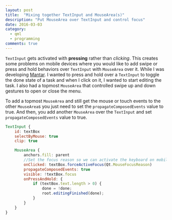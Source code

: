 ```yaml
---
layout: post
title:  "Mixing together TextInput and MouseArea(s)"
description: "Put MouseArea over TextInput and control focus"
date: 2016-03-03
category:
  - qml
  - programming
comments: true
---
```


`TextInput` gets activated with **pressing** rather than *clicking*. This creates some problems on mobile devices where you would like to add swipe or press and hold behaviors over `TextInput` with `MouseArea` over it. While I was developing [Mantar][mantar_url]. I wanted to press and hold over a `TextInput` to toggle the done state of a task and when I click on it, I wanted to start editing the task. I also had a topmost `MouseArea` that controlled swipe up and down gestures to open or close the menu.

To add a topmost `MouseArea` and still get the mouse or touch events to the other `MouseArea`s you just need to set the `propagateComposedEvents` value to true. And then, you add another `MouseArea` over the `TextInput` and set `propagateComposedEvents` value to true.


```qml
TextInput {
    id: textBox
    selectByMouse: true
    clip: true

    MouseArea {
        anchors.fill: parent
        //Set the focus reason so we can activate the keyboard on mobile devices
        onClicked: textBox.forceActiveFocus(Qt.MouseFocusReason)
        propagateComposedEvents: true
        visible: !textBox.focus
        onPressAndHold: {
            if (textBox.text.length > 0) {
                done = !done;
                root.editingFinished(done);
            }
        }
    }
}
```

[mantar_url]: https://github.com/ZerronLabs/Mantar
